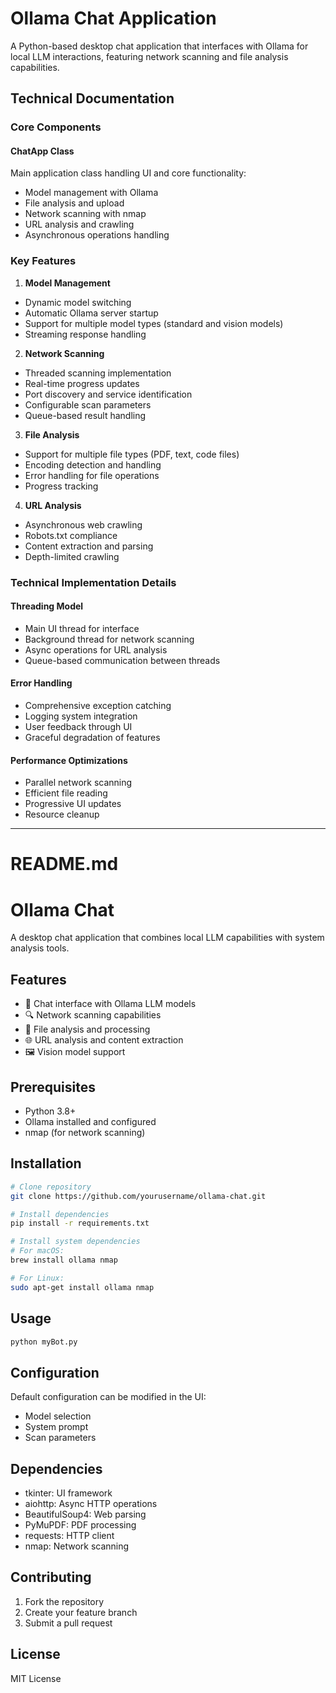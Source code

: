 # Ollama Chat Application

A Python-based desktop chat application that interfaces with Ollama for local LLM interactions, featuring network scanning and file analysis capabilities.

## Technical Documentation

### Core Components

#### ChatApp Class
Main application class handling UI and core functionality:
- Model management with Ollama
- File analysis and upload
- Network scanning with nmap
- URL analysis and crawling
- Asynchronous operations handling

### Key Features

1. **Model Management**
- Dynamic model switching
- Automatic Ollama server startup
- Support for multiple model types (standard and vision models)
- Streaming response handling

2. **Network Scanning**
- Threaded scanning implementation
- Real-time progress updates
- Port discovery and service identification
- Configurable scan parameters
- Queue-based result handling

3. **File Analysis**
- Support for multiple file types (PDF, text, code files)
- Encoding detection and handling
- Error handling for file operations
- Progress tracking

4. **URL Analysis**
- Asynchronous web crawling
- Robots.txt compliance
- Content extraction and parsing
- Depth-limited crawling

### Technical Implementation Details

#### Threading Model
- Main UI thread for interface
- Background thread for network scanning
- Async operations for URL analysis
- Queue-based communication between threads

#### Error Handling
- Comprehensive exception catching
- Logging system integration
- User feedback through UI
- Graceful degradation of features

#### Performance Optimizations
- Parallel network scanning
- Efficient file reading
- Progressive UI updates
- Resource cleanup

---

# README.md

# Ollama Chat

A desktop chat application that combines local LLM capabilities with system analysis tools.

## Features

- 💬 Chat interface with Ollama LLM models
- 🔍 Network scanning capabilities
- 📁 File analysis and processing
- 🌐 URL analysis and content extraction
- 🖼️ Vision model support

## Prerequisites

- Python 3.8+
- Ollama installed and configured
- nmap (for network scanning)

## Installation

```bash
# Clone repository
git clone https://github.com/yourusername/ollama-chat.git

# Install dependencies
pip install -r requirements.txt

# Install system dependencies
# For macOS:
brew install ollama nmap

# For Linux:
sudo apt-get install ollama nmap
```

## Usage

```bash
python myBot.py
```

## Configuration

Default configuration can be modified in the UI:
- Model selection
- System prompt
- Scan parameters

## Dependencies

- tkinter: UI framework
- aiohttp: Async HTTP operations
- BeautifulSoup4: Web parsing
- PyMuPDF: PDF processing
- requests: HTTP client
- nmap: Network scanning

## Contributing

1. Fork the repository
2. Create your feature branch
3. Submit a pull request

## License

MIT License
